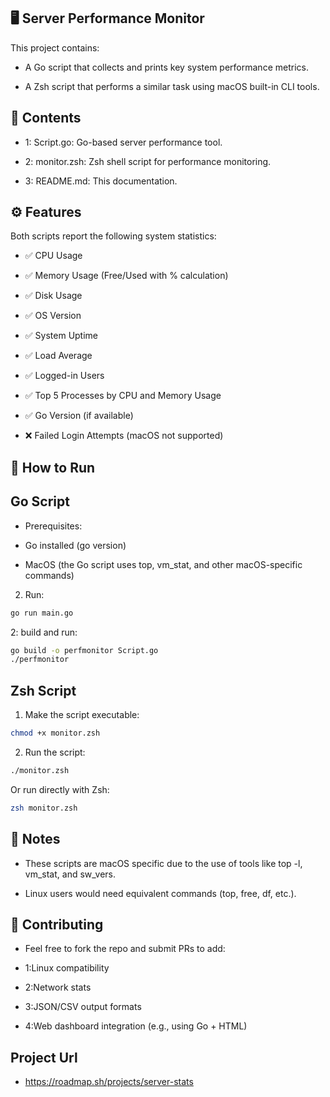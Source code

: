## 🖥️ Server Performance Monitor
This project contains:

- A Go script that collects and prints key system performance metrics.

- A Zsh script that performs a similar task using macOS built-in CLI tools.


## 📁 Contents
- 1: Script.go: Go-based server performance tool.

- 2: monitor.zsh: Zsh shell script for performance monitoring.

- 3: README.md: This documentation.


## ⚙️ Features
Both scripts report the following system statistics:

- ✅ CPU Usage

- ✅ Memory Usage (Free/Used with % calculation)

- ✅ Disk Usage

- ✅ OS Version

- ✅ System Uptime

- ✅ Load Average

- ✅ Logged-in Users

- ✅ Top 5 Processes by CPU and Memory Usage

- ✅ Go Version (if available)

- ❌ Failed Login Attempts (macOS not supported)


## 🏁 How to Run
## Go Script
- Prerequisites:
- Go installed (go version)

- MacOS (the Go script uses top, vm_stat, and other macOS-specific commands)
 
2. Run:
```bash
go run main.go
```

2: build and run:
```bash
go build -o perfmonitor Script.go
./perfmonitor
```



## Zsh Script
1. Make the script executable:
```bash
chmod +x monitor.zsh
```

2. Run the script:
```bash
./monitor.zsh
```

Or run directly with Zsh:
```bash
zsh monitor.zsh
```

## 📌 Notes
- These scripts are macOS specific due to the use of tools like top -l, vm_stat, and sw_vers.

- Linux users would need equivalent commands (top, free, df, etc.).

## 🤝 Contributing
- Feel free to fork the repo and submit PRs to add:

- 1:Linux compatibility
- 2:Network stats
- 3:JSON/CSV output formats
- 4:Web dashboard integration (e.g., using Go + HTML)

## Project Url
- https://roadmap.sh/projects/server-stats

